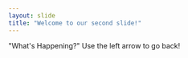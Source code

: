 ```yaml
---
layout: slide
title: "Welcome to our second slide!"
---
```

"What's Happening?"
Use the left arrow to go back!
